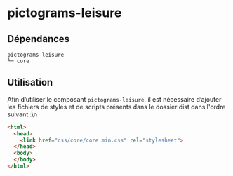 # pictograms-leisure

## Dépendances
```shell
pictograms-leisure
└─ core
```

## Utilisation
Afin d’utiliser le composant `pictograms-leisure`, il est nécessaire d’ajouter les fichiers de styles et de scripts présents dans le dossier dist dans l'ordre suivant :\n
```html
<html>
  <head>
    <link href="css/core/core.min.css" rel="stylesheet">
  </head>
  <body>
  </body>
</html>
```